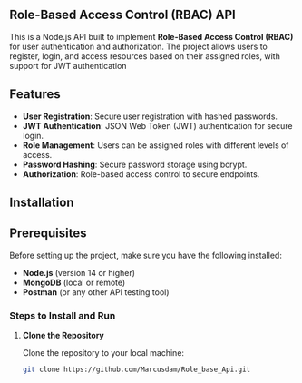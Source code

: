 ## Role-Based Access Control (RBAC) API

This is a Node.js API built to implement **Role-Based Access Control (RBAC)** for user authentication and authorization. The project allows users to register, login, and access resources based on their assigned roles, with support for JWT authentication

## Features

- **User Registration**: Secure user registration with hashed passwords.
- **JWT Authentication**: JSON Web Token (JWT) authentication for secure login.
- **Role Management**: Users can be assigned roles with different levels of access.
- **Password Hashing**: Secure password storage using bcrypt.
- **Authorization**: Role-based access control to secure endpoints.

## Installation

## Prerequisites

Before setting up the project, make sure you have the following installed:

- **Node.js** (version 14 or higher)
- **MongoDB** (local or remote)
- **Postman** (or any other API testing tool)

### Steps to Install and Run

1. **Clone the Repository**

   Clone the repository to your local machine:

   ```bash
   git clone https://github.com/Marcusdam/Role_base_Api.git
  
